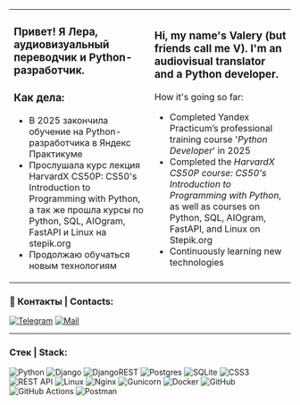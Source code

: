 <table>
<tr>
<td width="50%">

### Привет! Я Лера, аудиовизуальный переводчик и Python-разработчик.

### Как дела:
- В 2025 закончила обучение на Python-разработчика в Яндекс Практикуме
- Прослушала курс лекция HarvardX CS50P: CS50's Introduction to Programming with Python, а так же прошла курсы по Python, SQL, AIOgram, FastAPI и Linux на stepik.org
- Продолжаю обучаться новым технологиям
</td>
<td width="100%">

### Hi, my name's Valery (but friends call me V). I'm an audiovisual translator and a Python developer.
How it's going so far:
- Completed Yandex Practicum’s professional training course '_Python Developer_' in 2025
- Completed the _HarvardX CS50P course: CS50's Introduction to Programming with Python_, as well as courses on Python, SQL, AIOgram, FastAPI, and Linux on Stepik.org
- Continuously learning new technologies
</td>
</tr>
</table>



### :calling: Контакты | Contacts:

[![Telegram](https://img.shields.io/badge/Telegram-blue?style=flat&logo=telegram&logoColor=white&logoSize=auto&labelColor=014f86&color=014f86
)](https://t.me/vr2306) [![Mail](https://img.shields.io/badge/Gmail-blue?style=flat&logo=gmail&logoColor=white&logoSize=auto&labelColor=b7094c&color=b7094c)](mailto:valery0623@gmail.com)

---

### Cтек | Stack:
![Python](https://img.shields.io/badge/python-3670A0?style=for-the-badge&logo=python&logoColor=ffdd54)
![Django](https://img.shields.io/badge/django-%23092E20.svg?style=for-the-badge&logo=django&logoColor=white)
![DjangoREST](https://img.shields.io/badge/DJANGO-REST-ff1709?style=for-the-badge&logo=django&logoColor=white&color=ff1709&labelColor=gray)
![Postgres](https://img.shields.io/badge/postgres-%23316192.svg?style=for-the-badge&logo=postgresql&logoColor=white)
![SQLite](https://img.shields.io/badge/sqlite-%2307405e.svg?style=for-the-badge&logo=sqlite&logoColor=white)
![CSS3](https://img.shields.io/badge/css3-%231572B6.svg?style=for-the-badge&logo=css3&logoColor=white)
![REST API](https://img.shields.io/badge/REST%20API-%23266999.svg?style=for-the-badge)
![Linux](https://img.shields.io/badge/Linux-FCC624?style=for-the-badge&logo=linux&logoColor=black)
![Nginx](https://img.shields.io/badge/nginx-%23009639.svg?style=for-the-badge&logo=nginx&logoColor=white)
![Gunicorn](https://img.shields.io/badge/gunicorn-%298729.svg?style=for-the-badge&logo=gunicorn&logoColor=white)
![Docker](https://img.shields.io/badge/docker-%230db7ed.svg?style=for-the-badge&logo=docker&logoColor=white)
![GitHub](https://img.shields.io/badge/github-%23121011.svg?style=for-the-badge&logo=github&logoColor=white)
![GitHub Actions](https://img.shields.io/badge/github%20actions-%232671E5.svg?style=for-the-badge&logo=githubactions&logoColor=white)
![Postman](https://img.shields.io/badge/Postman-FF6C37?style=for-the-badge&logo=postman&logoColor=white)




